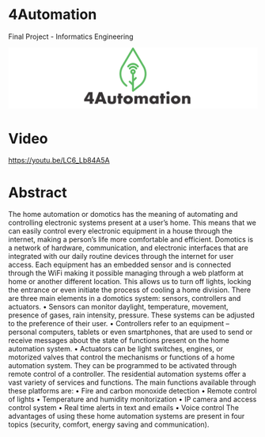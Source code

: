 # 4Automation
Final Project - Informatics Engineering

![alt text](Logo_4Automation/4Automation_noBack.png)

# Video
https://youtu.be/LC6_Lb84A5A

# Abstract
The home automation or domotics has the meaning of automating and controlling electronic systems present at a user’s home. This means that we can easily control every electronic equipment in a house through the internet, making a person’s life more comfortable and efficient. 
Domotics is a network of hardware, communication, and electronic interfaces that are integrated with our daily routine devices through the internet for user access. Each equipment has an embedded sensor and is connected through the WiFi making it possible managing through a web platform at home or another different location. This allows us to turn off lights, locking the entrance or even initiate the process of cooling a home division. 
There are three main elements in a domotics system: sensors, controllers and actuators. 
• Sensors can monitor daylight, temperature, movement, presence of gases, rain intensity, pressure. These systems can be adjusted to the preference of their user. • Controllers refer to an equipment – personal computers, tablets or even smartphones, that are used to send or receive messages about the state of functions present on the home automation system. • Actuators can be light switches, engines, or motorized valves that control the mechanisms or functions of a home automation system. They can be programmed to be activated through remote control of a controller. 
The residential automation systems offer a vast variety of services and functions. The main functions available through these platforms are: 
• Fire and carbon monoxide detection • Remote control of lights • Temperature and humidity monitorization • IP camera and access control system • Real time alerts in text and emails • Voice control 
The advantages of using these home automation systems are present in four topics (security, comfort, energy saving and communication). 
